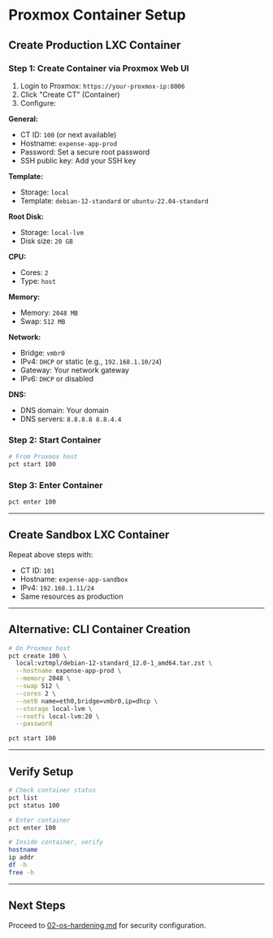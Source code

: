 # Proxmox Container Setup

## Create Production LXC Container

### Step 1: Create Container via Proxmox Web UI

1. Login to Proxmox: `https://your-proxmox-ip:8006`
2. Click "Create CT" (Container)
3. Configure:

**General:**
- CT ID: `100` (or next available)
- Hostname: `expense-app-prod`
- Password: Set a secure root password
- SSH public key: Add your SSH key

**Template:**
- Storage: `local`
- Template: `debian-12-standard` or `ubuntu-22.04-standard`

**Root Disk:**
- Storage: `local-lvm`
- Disk size: `20 GB`

**CPU:**
- Cores: `2`
- Type: `host`

**Memory:**
- Memory: `2048 MB`
- Swap: `512 MB`

**Network:**
- Bridge: `vmbr0`
- IPv4: `DHCP` or static (e.g., `192.168.1.10/24`)
- Gateway: Your network gateway
- IPv6: `DHCP` or disabled

**DNS:**
- DNS domain: Your domain
- DNS servers: `8.8.8.8 8.8.4.4`

### Step 2: Start Container

```bash
# From Proxmox host
pct start 100
```

### Step 3: Enter Container

```bash
pct enter 100
```

---

## Create Sandbox LXC Container

Repeat above steps with:
- CT ID: `101`
- Hostname: `expense-app-sandbox`
- IPv4: `192.168.1.11/24`
- Same resources as production

---

## Alternative: CLI Container Creation

```bash
# On Proxmox host
pct create 100 \
  local:vztmpl/debian-12-standard_12.0-1_amd64.tar.zst \
  --hostname expense-app-prod \
  --memory 2048 \
  --swap 512 \
  --cores 2 \
  --net0 name=eth0,bridge=vmbr0,ip=dhcp \
  --storage local-lvm \
  --rootfs local-lvm:20 \
  --password

pct start 100
```

---

## Verify Setup

```bash
# Check container status
pct list
pct status 100

# Enter container
pct enter 100

# Inside container, verify
hostname
ip addr
df -h
free -h
```

---

## Next Steps

Proceed to [02-os-hardening.md](02-os-hardening.md) for security configuration.
